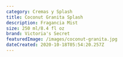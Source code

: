 ```yaml
---
category: Cremas y Splash
title: Coconut Granita Splash
description: Fragancia Mist
size: 250 ml/8.4 fl oz
brand: Victoria's Secret
featuredImage: /images/coconut-granita.jpg
dateCreated: 2020-10-18T05:54:20.257Z
---
```

